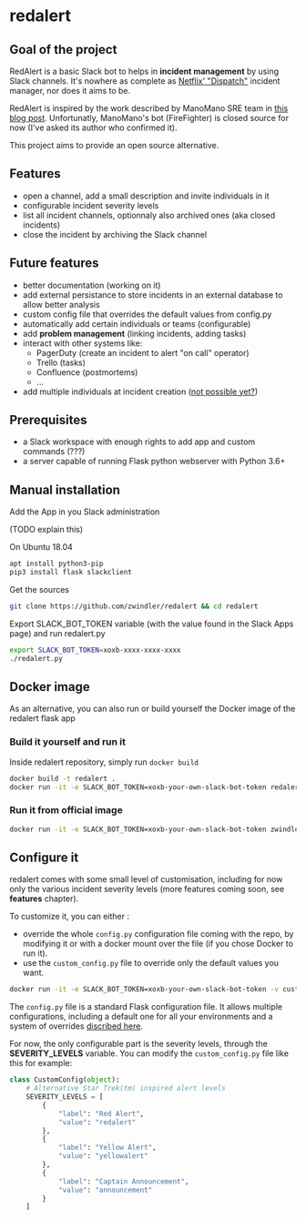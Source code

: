 # redalert

## Goal of the project

RedAlert is a basic Slack bot to helps in **incident management** by using Slack channels. It's nowhere as complete as [Netflix' "Dispatch"](https://github.com/Netflix/dispatch) incident manager, nor does it aims to be.

RedAlert is inspired by the work described by ManoMano SRE team in [this blog post](https://medium.com/manomano-tech/incident-management-with-a-bot-7e80deb5b5e5). Unfortunatly, ManoMano's bot (FireFighter) is closed source for now (I've asked its author who confirmed it).

This project aims to provide an open source alternative.

## Features

* open a channel, add a small description and invite individuals in it
* configurable incident severity levels
* list all incident channels, optionnaly also archived ones (aka closed incidents)
* close the incident by archiving the Slack channel

## Future features

* better documentation (working on it)
* add external persistance to store incidents in an external database to allow better analysis
* custom config file that overrides the default values from config.py
* automatically add certain individuals or teams (configurable)
* add **problem management** (linking incidents, adding tasks)
* interact with other systems like:
  * PagerDuty (create an incident to alert "on call" operator)
  * Trello (tasks)
  * Confluence (postmortems)
  * ...
* add multiple individuals at incident creation ([not possible yet?](https://stackoverflow.com/questions/48523512/slack-interactive-message-menu-select-multiple))

## Prerequisites

* a Slack workspace with enough rights to add app and custom commands (???)
* a server capable of running Flask python webserver with Python 3.6+

## Manual installation

Add the App in you Slack administration

(TODO explain this)

On Ubuntu 18.04

```bash
apt install python3-pip
pip3 install flask slackclient
```

Get the sources

```bash
git clone https://github.com/zwindler/redalert && cd redalert
```

Export SLACK\_BOT\_TOKEN variable (with the value found in the Slack Apps page) and run redalert.py

```bash
export SLACK_BOT_TOKEN=xoxb-xxxx-xxxx-xxxx
./redalert.py
```

## Docker image

As an alternative, you can also run or build yourself the Docker image of the redalert flask app

### Build it yourself and run it

Inside redalert repository, simply run `docker build`

```bash
docker build -t redalert .
docker run -it -e SLACK_BOT_TOKEN=xoxb-your-own-slack-bot-token redalert
```

### Run it from official image

```bash
docker run -it -e SLACK_BOT_TOKEN=xoxb-your-own-slack-bot-token zwindler/redalert
```

## Configure it

redalert comes with some small level of customisation, including for now only the various incident severity levels (more features coming soon, see **features** chapter).

To customize it, you can either :

* override the whole `config.py` configuration file coming with the repo, by modifying it or with a docker mount over the file (if you chose Docker to run it).
* use the `custom_config.py` file to override only the default values you want.

```bash
docker run -it -e SLACK_BOT_TOKEN=xoxb-your-own-slack-bot-token -v custom_config.py:/home/redalert/custom_config.py zwindler/redalert
```

The `config.py` file is a standard Flask configuration file. It allows multiple configurations, including a default one for all your environments and a system of overrides [discribed here](https://flask.palletsprojects.com/en/1.1.x/config/).

For now, the only configurable part is the severity levels, through the **SEVERITY_LEVELS** variable. You can modify the `custom_config.py` file like this for example:

```python
class CustomConfig(object):
    # Alternative Star Trek(tm) inspired alert levels
    SEVERITY_LEVELS = [
        {
            "label": "Red Alert",
            "value": "redalert"
        },
        {
            "label": "Yellow Alert",
            "value": "yellowalert"
        },
        {
            "label": "Captain Announcement",
            "value": "announcement"
        }
    ]
```
